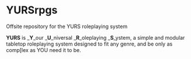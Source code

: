 # YURSrpgs
Offsite repository for the YURS roleplaying system


**YURS** is _**Y**_our _**U**_niversal _**R**_oleplaying _**S**_ystem, a simple and modular tabletop roleplaying system designed to fit any genre, and be only as comp[lex as YOU need it to be.
